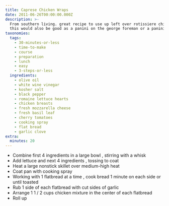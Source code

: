 ```yaml
---
title: Caprese Chicken Wraps
date: 2011-06-26T00:00:00.000Z
description: >-
  From southern living. great recipe to use up left over rotissiere chicken.
  this would also be good as a panini on the george foreman or a panini press.
taxonomies:
  tags:
    - 30-minutes-or-less
    - time-to-make
    - course
    - preparation
    - lunch
    - easy
    - 3-steps-or-less
  ingredients:
    - olive oil
    - white wine vinegar
    - kosher salt
    - black pepper
    - romaine lettuce hearts
    - chicken breasts
    - fresh mozzarella cheese
    - fresh basil leaf
    - cherry tomatoes
    - cooking spray
    - flat bread
    - garlic clove
extra:
  minutes: 20
---
```

 - Combine first 4 ingredients in a large bowl , stirring with a whisk
 - Add lettuce and next 4 ingredients , tossing to coat
 - Heat a large nonstick skillet over medium-high heat
 - Coat pan with cooking spray
 - Working with 1 flatbread at a time , cook bread 1 minute on each side or until toasted
 - Rub 1 side of each flatbread with cut sides of garlic
 - Arrange 1 1 / 2 cups chicken mixture in the center of each flatbread
 - Roll up
